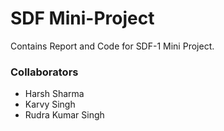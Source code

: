 # SDF Mini-Project

Contains Report and Code for SDF-1 Mini Project.

### Collaborators
 - Harsh Sharma
 - Karvy Singh
 - Rudra Kumar Singh
